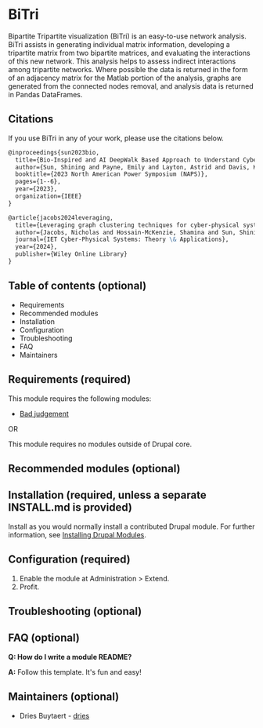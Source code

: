 # BiTri

Bipartite Tripartite visualization (BiTri) is an easy-to-use network analysis. BiTri assists in generating individual matrix information, developing a tripartite matrix from two bipartite matrices, and evaluating the interactions of this new network. This analysis helps to assess indirect interactions among tripartite networks. Where possible the data is returned in the form of an adjacency matrix for the Matlab portion of the analysis, graphs are generated from the connected nodes removal, and analysis data is returned in Pandas DataFrames.

## Citations
If you use BiTri in any of your work, please use the citations below.

```markdown
@inproceedings{sun2023bio,
  title={Bio-Inspired and AI DeepWalk Based Approach to Understand Cyber-Physical Interdependencies of Power Grid Infrastructure},
  author={Sun, Shining and Payne, Emily and Layton, Astrid and Davis, Katherine and Hossain-McKenzie, Shamina and Jacobs, Nicholas},
  booktitle={2023 North American Power Symposium (NAPS)},
  pages={1--6},
  year={2023},
  organization={IEEE}
}

@article{jacobs2024leveraging,
  title={Leveraging graph clustering techniques for cyber-physical system analysis to enhance disturbance characterisation},
  author={Jacobs, Nicholas and Hossain-McKenzie, Shamina and Sun, Shining and Payne, Emily and Summers, Adam and Al-Homoud, Leen and Layton, Astrid and Davis, Kate and Goes, Chris},
  journal={IET Cyber-Physical Systems: Theory \& Applications},
  year={2024},
  publisher={Wiley Online Library}
}
```

## Table of contents (optional)

- Requirements
- Recommended modules
- Installation
- Configuration
- Troubleshooting
- FAQ
- Maintainers


## Requirements (required)

This module requires the following modules:

- [Bad judgement](https://www.drupal.org/project/bad_judgement)

OR

This module requires no modules outside of Drupal core.


## Recommended modules (optional)


## Installation (required, unless a separate INSTALL.md is provided)

Install as you would normally install a contributed Drupal module. For further information, see [Installing Drupal Modules](https://www.drupal.org/docs/extending-drupal/installing-drupal-modules).


## Configuration (required)

1. Enable the module at Administration > Extend.
1. Profit.


## Troubleshooting (optional)


## FAQ (optional)

**Q: How do I write a module README?**

**A:** Follow this template. It's fun and easy!


## Maintainers (optional)

- Dries Buytaert - [dries](https://www.drupal.org/u/dries)
